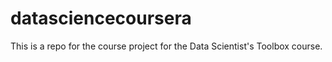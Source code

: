 datasciencecoursera
===================
This is a repo for the course project for the Data Scientist's Toolbox course.
